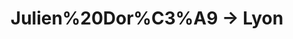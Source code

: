 ---
layout: live
title: "Julien%20Dor%C3%A9 &rarr; Lyon"
number: 119
liveid: julien-dor-lyon
videoid: 8jlkwYviio8
qui: Julien%20Dor%C3%A9
ou: Lyon
ip: 188.241.83.102
created_at: 2021-04-30T12:54:45.638Z
permalink: 119-julien-dor-lyon
---